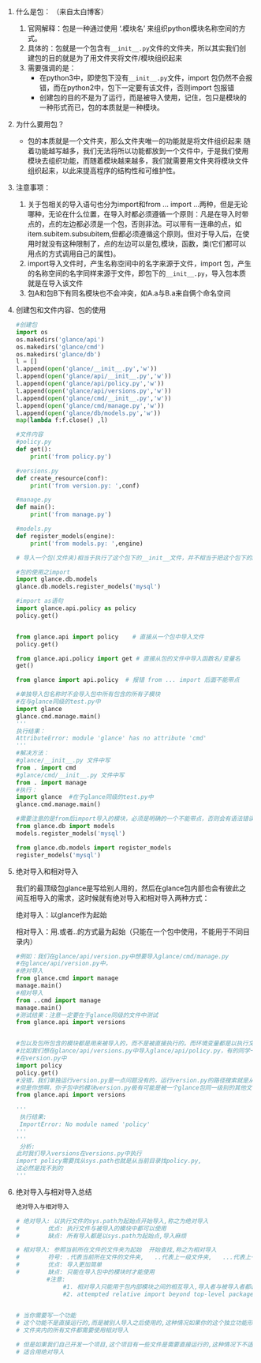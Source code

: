 1. 什么是包：              （来自太白博客）
   1. 官网解释：包是一种通过使用  ‘.模块名’  来组织python模块名称空间的方式。
   2. 具体的：包就是一个包含有`__init__.py`文件的文件夹，所以其实我们创建包的目的就是为了用文件夹将文件/模块组织起来
   3. 需要强调的是：
      + 在python3中，即使包下没有`__init__.py`文件，import 包仍然不会报错，而在python2中，包下一定要有该文件，否则import 包报错
      + 创建包的目的不是为了运行，而是被导入使用，记住，包只是模块的一种形式而已，包的本质就是一种模块。

2. 为什么要用包？

   + 包的本质就是一个文件夹，那么文件夹唯一的功能就是将文件组织起来
     随着功能越写越多，我们无法将所以功能都放到一个文件中，于是我们使用模块去组织功能，而随着模块越来越多，我们就需要用文件夹将模块文件组织起来，以此来提高程序的结构性和可维护性。

3. 注意事项：

   1. 关于包相关的导入语句也分为import和from ... import ...两种，但是无论哪种，无论在什么位置，在导入时都必须遵循一个原则：凡是在导入时带点的，点的左边都必须是一个包，否则非法。可以带有一连串的点，如item.subitem.subsubitem,但都必须遵循这个原则。但对于导入后，在使用时就没有这种限制了，点的左边可以是包,模块，函数，类(它们都可以用点的方式调用自己的属性)。
   2. import导入文件时，产生名称空间中的名字来源于文件，import 包，产生的名称空间的名字同样来源于文件，即包下的`__init__.py`，导入包本质就是在导入该文件
   3. 包A和包B下有同名模块也不会冲突，如A.a与B.a来自俩个命名空间

4. 创建包和文件内容、包的使用

   ```python
   #创建包
   import os
   os.makedirs('glance/api')
   os.makedirs('glance/cmd')
   os.makedirs('glance/db')
   l = []
   l.append(open('glance/__init__.py','w'))
   l.append(open('glance/api/__init__.py','w'))
   l.append(open('glance/api/policy.py','w'))
   l.append(open('glance/api/versions.py','w'))
   l.append(open('glance/cmd/__init__.py','w'))
   l.append(open('glance/cmd/manage.py','w'))
   l.append(open('glance/db/models.py','w'))
   map(lambda f:f.close() ,l)
   
   #文件内容
   #policy.py
   def get():
       print('from policy.py')
   
   #versions.py
   def create_resource(conf):
       print('from version.py: ',conf)
   
   #manage.py
   def main():
       print('from manage.py')
   
   #models.py
   def register_models(engine):
       print('from models.py: ',engine)
   ```

   ```python
   # 导入一个包(文件夹)相当于执行了这个包下的__init__文件，并不相当于把这个包下的所有文件都导入进来了
   
   #包的使用之import 
   import glance.db.models
   glance.db.models.register_models('mysql') 
   
   #import as语句
   import glance.api.policy as policy
   policy.get()
   
   
   from glance.api import policy    # 直接从一个包中导入文件
   policy.get()
   
   from glance.api.policy import get # 直接从包的文件中导入函数名/变量名
   get()
   
   from glance import api.policy  # 报错 from ... import 后面不能带点
   
   #单独导入包名称时不会导入包中所有包含的所有子模块
   #在与glance同级的test.py中
   import glance
   glance.cmd.manage.main()
   '''
   执行结果：
   AttributeError: module 'glance' has no attribute 'cmd'
   ''' 
   #解决方法：
   #glance/__init__.py 文件中写
   from . import cmd
   #glance/cmd/__init__.py 文件中写
   from . import manage
   #执行：
   import glance  #在于glance同级的test.py中
   glance.cmd.manage.main()
   
   #需要注意的是from后import导入的模块，必须是明确的一个不能带点，否则会有语法错误，如：from a import b.c是错误语法
   from glance.db import models
   models.register_models('mysql')
   
   from glance.db.models import register_models
   register_models('mysql')
   ```

5. 绝对导入和相对导入

   我们的最顶级包glance是写给别人用的，然后在glance包内部也会有彼此之间互相导入的需求，这时候就有绝对导入和相对导入两种方式：

   绝对导入：以glance作为起始

   相对导入：用.或者..的方式最为起始（只能在一个包中使用，不能用于不同目录内）

   ```python
   #例如：我们在glance/api/version.py中想要导入glance/cmd/manage.py
   #在glance/api/version.py中，
   #绝对导入
   from glance.cmd import manage
   manage.main()
   #相对导入
   from ..cmd import manage
   manage.main()
   #测试结果：注意一定要在于glance同级的文件中测试
   from glance.api import versions 
   
   
   #包以及包所包含的模块都是用来被导入的，而不是被直接执行的。而环境变量都是以执行文件为准的
   #比如我们想在glance/api/versions.py中导入glance/api/policy.py，有的同学一看这俩模块是在同一个目录下，十分开心的就去做了，它直接这么做
   #在version.py中
   import policy
   policy.get()
   #没错，我们单独运行version.py是一点问题没有的，运行version.py的路径搜索就是从当前路径开始的，于是在导入policy时能在当前目录下找到
   #但是你想啊，你子包中的模块version.py极有可能是被一个glance包同一级别的其他文件导入，比如我们在于glance同级下的一个test.py文件中导入version.py，如下
   from glance.api import versions
    
   '''
    执行结果:
    ImportError: No module named 'policy'
   '''
   '''
    分析:
   此时我们导入versions在versions.py中执行
   import policy需要找从sys.path也就是从当前目录找policy.py,
   这必然是找不到的
   '''
   ```

6. 绝对导入与相对导入总结

   ```python
   绝对导入与相对导入
   
   # 绝对导入: 以执行文件的sys.path为起始点开始导入,称之为绝对导入
   #        优点: 执行文件与被导入的模块中都可以使用
   #        缺点: 所有导入都是以sys.path为起始点,导入麻烦
   
   # 相对导入: 参照当前所在文件的文件夹为起始  开始查找,称之为相对导入
   #        符号: .代表当前所在文件的文件夹,   ..代表上一级文件夹,   ...代表上一级的上一级文件夹
   #        优点: 导入更加简单
   #        缺点: 只能在导入包中的模块时才能使用
   　　　　  #注意:
   　　　　　　　　#1. 相对导入只能用于包内部模块之间的相互导入,导入者与被导入者都必须存在于一个包内
   　　　　　　　　#2. attempted relative import beyond top-level package # 试图在顶级包之外使用相对导入是错误的,言外之意,必须在顶级包内使用相对导入,每增加一个.代表跳到上一级文件夹,而上一级不应该超出顶级包
   
           
   # 当你需要写一个功能
   # 这个功能不是直接运行的,而是被别人导入之后使用的,这种情况如果你的这个独立功能形成文件夹
   # 文件夹内的所有文件都需要使用相对导入
   
   # 但是如果我们自己开发一个项目,这个项目有一些文件是需要直接运行的,这种情况下不适合用相对导入
   # 适合用绝对导入        
   ```

   

